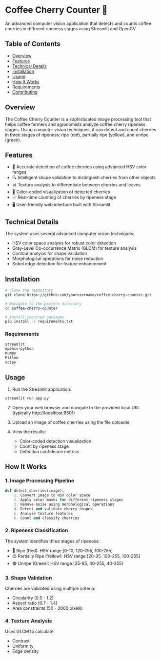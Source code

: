 # Coffee Cherry Counter 🍒

An advanced computer vision application that detects and counts coffee cherries in different ripeness stages using Streamlit and OpenCV.

## Table of Contents
- [Overview](#overview)
- [Features](#features)
- [Technical Details](#technical-details)
- [Installation](#installation)
- [Usage](#usage)
- [How It Works](#how-it-works)
- [Requirements](#requirements)
- [Contributing](#contributing)

## Overview

The Coffee Cherry Counter is a sophisticated image processing tool that helps coffee farmers and agronomists analyze coffee cherry ripeness stages. Using computer vision techniques, it can detect and count cherries in three stages of ripeness: ripe (red), partially ripe (yellow), and unripe (green).

## Features

- 🎯 Accurate detection of coffee cherries using advanced HSV color ranges
- 🔍 Intelligent shape validation to distinguish cherries from other objects
- 📊 Texture analysis to differentiate between cherries and leaves
- 🎨 Color-coded visualization of detected cherries
- 📈 Real-time counting of cherries by ripeness stage
- 🖥️ User-friendly web interface built with Streamlit

## Technical Details

The system uses several advanced computer vision techniques:
- HSV color space analysis for robust color detection
- Gray-Level Co-occurrence Matrix (GLCM) for texture analysis
- Contour analysis for shape validation
- Morphological operations for noise reduction
- Sobel edge detection for feature enhancement

## Installation

```bash
# Clone the repository
git clone https://github.com/yourusername/coffee-cherry-counter.git

# Navigate to the project directory
cd coffee-cherry-counter

# Install required packages
pip install -r requirements.txt
```

### Requirements
```txt
streamlit
opencv-python
numpy
Pillow
scipy
```

## Usage

1. Run the Streamlit application:
```bash
streamlit run app.py
```

2. Open your web browser and navigate to the provided local URL (typically http://localhost:8501)

3. Upload an image of coffee cherries using the file uploader

4. View the results:
   - Color-coded detection visualization
   - Count by ripeness stage
   - Detection confidence metrics

## How It Works

### 1. Image Processing Pipeline
```python
def detect_cherries(image):
    1. Convert image to HSV color space
    2. Apply color masks for different ripeness stages
    3. Remove noise using morphological operations
    4. Detect and validate cherry shapes
    5. Analyze texture features
    6. Count and classify cherries
```

### 2. Ripeness Classification
The system identifies three stages of ripeness:
- 🔴 Ripe (Red): HSV range [0-10, 120-255, 100-255]
- 🟡 Partially Ripe (Yellow): HSV range [20-35, 100-255, 100-255]
- 🟢 Unripe (Green): HSV range [35-85, 40-255, 40-255]

### 3. Shape Validation
Cherries are validated using multiple criteria:
- Circularity (0.5 - 1.2)
- Aspect ratio (0.7 - 1.4)
- Area constraints (50 - 2000 pixels)

### 4. Texture Analysis
Uses GLCM to calculate:
- Contrast
- Uniformity
- Edge density